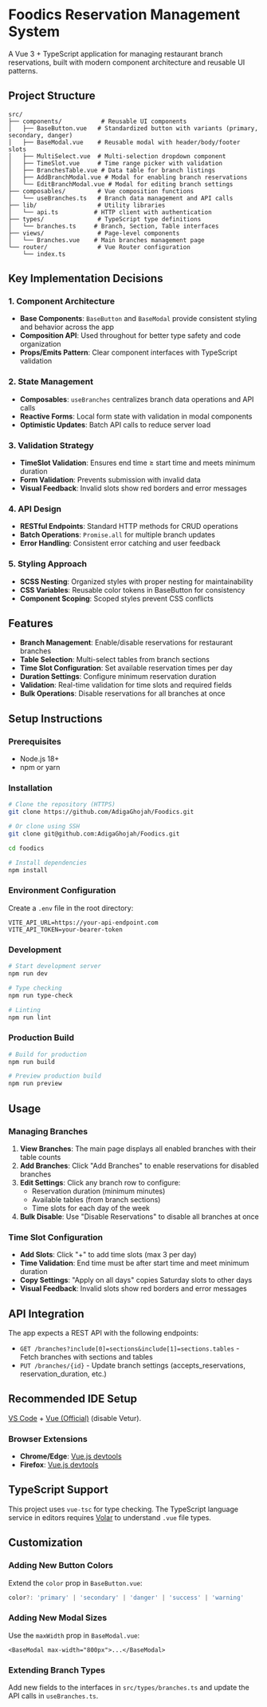 # Foodics Reservation Management System

A Vue 3 + TypeScript application for managing restaurant branch reservations, built with modern component architecture and reusable UI patterns.

## Project Structure

```
src/
├── components/           # Reusable UI components
│   ├── BaseButton.vue   # Standardized button with variants (primary, secondary, danger)
│   ├── BaseModal.vue    # Reusable modal with header/body/footer slots
│   ├── MultiSelect.vue  # Multi-selection dropdown component
│   ├── TimeSlot.vue     # Time range picker with validation
│   ├── BranchesTable.vue # Data table for branch listings
│   ├── AddBranchModal.vue # Modal for enabling branch reservations
│   └── EditBranchModal.vue # Modal for editing branch settings
├── composables/         # Vue composition functions
│   └── useBranches.ts   # Branch data management and API calls
├── lib/                 # Utility libraries
│   └── api.ts          # HTTP client with authentication
├── types/               # TypeScript type definitions
│   └── branches.ts     # Branch, Section, Table interfaces
├── views/               # Page-level components
│   └── Branches.vue    # Main branches management page
└── router/              # Vue Router configuration
    └── index.ts
```

## Key Implementation Decisions

### 1. Component Architecture

- **Base Components**: `BaseButton` and `BaseModal` provide consistent styling and behavior across the app
- **Composition API**: Used throughout for better type safety and code organization
- **Props/Emits Pattern**: Clear component interfaces with TypeScript validation

### 2. State Management

- **Composables**: `useBranches` centralizes branch data operations and API calls
- **Reactive Forms**: Local form state with validation in modal components
- **Optimistic Updates**: Batch API calls to reduce server load

### 3. Validation Strategy

- **TimeSlot Validation**: Ensures end time ≥ start time and meets minimum duration
- **Form Validation**: Prevents submission with invalid data
- **Visual Feedback**: Invalid slots show red borders and error messages

### 4. API Design

- **RESTful Endpoints**: Standard HTTP methods for CRUD operations
- **Batch Operations**: `Promise.all` for multiple branch updates
- **Error Handling**: Consistent error catching and user feedback

### 5. Styling Approach

- **SCSS Nesting**: Organized styles with proper nesting for maintainability
- **CSS Variables**: Reusable color tokens in BaseButton for consistency
- **Component Scoping**: Scoped styles prevent CSS conflicts

## Features

- **Branch Management**: Enable/disable reservations for restaurant branches
- **Table Selection**: Multi-select tables from branch sections
- **Time Slot Configuration**: Set available reservation times per day
- **Duration Settings**: Configure minimum reservation duration
- **Validation**: Real-time validation for time slots and required fields
- **Bulk Operations**: Disable reservations for all branches at once

## Setup Instructions

### Prerequisites

- Node.js 18+
- npm or yarn

### Installation

```bash
# Clone the repository (HTTPS)
git clone https://github.com/AdigaGhojah/Foodics.git

# Or clone using SSH
git clone git@github.com:AdigaGhojah/Foodics.git

cd foodics

# Install dependencies
npm install
```

### Environment Configuration

Create a `.env` file in the root directory:

```env
VITE_API_URL=https://your-api-endpoint.com
VITE_API_TOKEN=your-bearer-token
```

### Development

```bash
# Start development server
npm run dev

# Type checking
npm run type-check

# Linting
npm run lint
```

### Production Build

```bash
# Build for production
npm run build

# Preview production build
npm run preview
```

## Usage

### Managing Branches

1. **View Branches**: The main page displays all enabled branches with their table counts
2. **Add Branches**: Click "Add Branches" to enable reservations for disabled branches
3. **Edit Settings**: Click any branch row to configure:
   - Reservation duration (minimum minutes)
   - Available tables (from branch sections)
   - Time slots for each day of the week
4. **Bulk Disable**: Use "Disable Reservations" to disable all branches at once

### Time Slot Configuration

- **Add Slots**: Click "+" to add time slots (max 3 per day)
- **Time Validation**: End time must be after start time and meet minimum duration
- **Copy Settings**: "Apply on all days" copies Saturday slots to other days
- **Visual Feedback**: Invalid slots show red borders and error messages

## API Integration

The app expects a REST API with the following endpoints:

- `GET /branches?include[0]=sections&include[1]=sections.tables` - Fetch branches with sections and tables
- `PUT /branches/{id}` - Update branch settings (accepts_reservations, reservation_duration, etc.)

## Recommended IDE Setup

[VS Code](https://code.visualstudio.com/) + [Vue (Official)](https://marketplace.visualstudio.com/items?itemName=Vue.volar) (disable Vetur).

### Browser Extensions

- **Chrome/Edge**: [Vue.js devtools](https://chromewebstore.google.com/detail/vuejs-devtools/nhdogjmejiglipccpnnnanhbledajbpd)
- **Firefox**: [Vue.js devtools](https://addons.mozilla.org/en-US/firefox/addon/vue-js-devtools/)

## TypeScript Support

This project uses `vue-tsc` for type checking. The TypeScript language service in editors requires [Volar](https://marketplace.visualstudio.com/items?itemName=Vue.volar) to understand `.vue` file types.

## Customization

### Adding New Button Colors

Extend the `color` prop in `BaseButton.vue`:

```typescript
color?: 'primary' | 'secondary' | 'danger' | 'success' | 'warning'
```

### Adding New Modal Sizes

Use the `maxWidth` prop in `BaseModal.vue`:

```vue
<BaseModal max-width="800px">...</BaseModal>
```

### Extending Branch Types

Add new fields to the interfaces in `src/types/branches.ts` and update the API calls in `useBranches.ts`.
